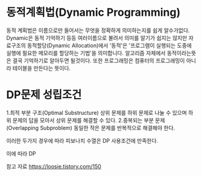 동적계획법(Dynamic Programming)
========
동적 계획법은 이름으로만 들어서는 무엇을 정확하게 의미하는지를 쉽게 알수가없다.
Dynamic은 동적 기억하기 등등 여러이름으로 불려서 의미를 알기가 쉽지는 않지만 
자료구조의 동적할당(Dynamic Allocation)에서 '동적'은  '프로그램이 실행되는 도중에 실행에 필요한 메모리를 할당하는 기법'을 의미합니다.
알고리즘 자체에서 동적이라는뜻은 결국 기억하기로 알아두면 될것이다.
또한 프로그래밍은 컴퓨터의 프로그래밍이 아니라 테이블을 만든다는 뜻이다.

DP문제 성립조건
=============
1.최적 부분 구조(Optimal Substructure)
 상위 문제를 하위 문제로 나눌 수 있으며 하위 문제의 답을 모아서 상위 문제를 해결할 수 있다.
2.중복되는 부분 문제(Overlapping Subproblem)
동일한 작은 문제를 반복적으로 해결해야 한다.

이러한 두가지 경우에 따라 피보나치 수열은 DP 사용조건에 만족한다.

이에 따라 DP

참고 자료 https://loosie.tistory.com/150
